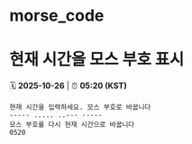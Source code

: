 # morse_code
# 현재 시간을 모스 부호 표시
<!-- MORSE_TIME_START -->
🗓️ **2025-10-26** | ⏰ **05:20 (KST)**

```
현재 시간을 입력하세요. 모스 부호로 바꿉니다
----- ..... ..--- -----
모스 부호를 다시 현재 시간으로 바꿉니다
0520
```
<!-- MORSE_TIME_END -->
